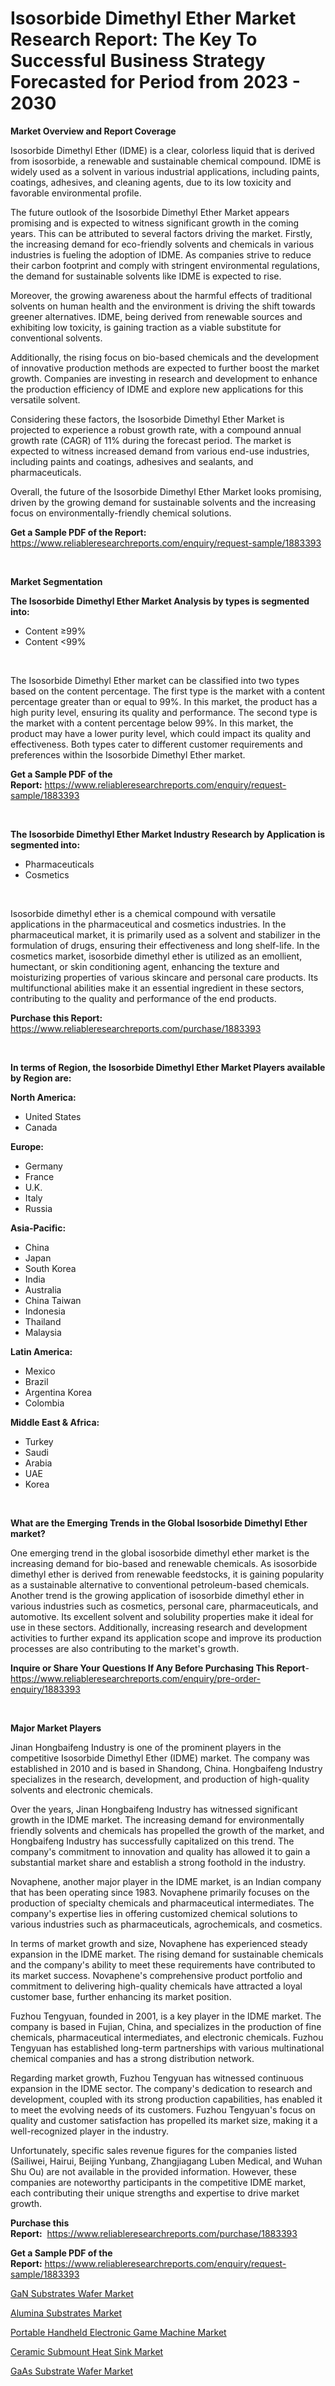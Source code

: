 <p><h1>Isosorbide Dimethyl Ether Market Research Report: The Key To Successful Business Strategy Forecasted for Period from 2023 - 2030</h1></p><p><strong>Market Overview and Report Coverage</strong></p>
<p><p>Isosorbide Dimethyl Ether (IDME) is a clear, colorless liquid that is derived from isosorbide, a renewable and sustainable chemical compound. IDME is widely used as a solvent in various industrial applications, including paints, coatings, adhesives, and cleaning agents, due to its low toxicity and favorable environmental profile.</p><p>The future outlook of the Isosorbide Dimethyl Ether Market appears promising and is expected to witness significant growth in the coming years. This can be attributed to several factors driving the market. Firstly, the increasing demand for eco-friendly solvents and chemicals in various industries is fueling the adoption of IDME. As companies strive to reduce their carbon footprint and comply with stringent environmental regulations, the demand for sustainable solvents like IDME is expected to rise.</p><p>Moreover, the growing awareness about the harmful effects of traditional solvents on human health and the environment is driving the shift towards greener alternatives. IDME, being derived from renewable sources and exhibiting low toxicity, is gaining traction as a viable substitute for conventional solvents.</p><p>Additionally, the rising focus on bio-based chemicals and the development of innovative production methods are expected to further boost the market growth. Companies are investing in research and development to enhance the production efficiency of IDME and explore new applications for this versatile solvent.</p><p>Considering these factors, the Isosorbide Dimethyl Ether Market is projected to experience a robust growth rate, with a compound annual growth rate (CAGR) of 11% during the forecast period. The market is expected to witness increased demand from various end-use industries, including paints and coatings, adhesives and sealants, and pharmaceuticals.</p><p>Overall, the future of the Isosorbide Dimethyl Ether Market looks promising, driven by the growing demand for sustainable solvents and the increasing focus on environmentally-friendly chemical solutions.</p></p>
<p><strong>Get a Sample PDF of the Report:</strong> <a href="https://www.reliableresearchreports.com/enquiry/request-sample/1883393">https://www.reliableresearchreports.com/enquiry/request-sample/1883393</a></p>
<p>&nbsp;</p>
<p><strong>Market Segmentation</strong></p>
<p><strong>The Isosorbide Dimethyl Ether Market Analysis by types is segmented into:</strong></p>
<p><ul><li>Content ≥99%</li><li>Content <99%</li></ul></p>
<p>&nbsp;</p>
<p><p>The Isosorbide Dimethyl Ether market can be classified into two types based on the content percentage. The first type is the market with a content percentage greater than or equal to 99%. In this market, the product has a high purity level, ensuring its quality and performance. The second type is the market with a content percentage below 99%. In this market, the product may have a lower purity level, which could impact its quality and effectiveness. Both types cater to different customer requirements and preferences within the Isosorbide Dimethyl Ether market.</p></p>
<p><strong>Get a Sample PDF of the Report:</strong>&nbsp;<a href="https://www.reliableresearchreports.com/enquiry/request-sample/1883393">https://www.reliableresearchreports.com/enquiry/request-sample/1883393</a></p>
<p>&nbsp;</p>
<p><strong>The Isosorbide Dimethyl Ether Market Industry Research by Application is segmented into:</strong></p>
<p><ul><li>Pharmaceuticals</li><li>Cosmetics</li></ul></p>
<p>&nbsp;</p>
<p><p>Isosorbide dimethyl ether is a chemical compound with versatile applications in the pharmaceutical and cosmetics industries. In the pharmaceutical market, it is primarily used as a solvent and stabilizer in the formulation of drugs, ensuring their effectiveness and long shelf-life. In the cosmetics market, isosorbide dimethyl ether is utilized as an emollient, humectant, or skin conditioning agent, enhancing the texture and moisturizing properties of various skincare and personal care products. Its multifunctional abilities make it an essential ingredient in these sectors, contributing to the quality and performance of the end products.</p></p>
<p><strong>Purchase this Report:</strong>&nbsp; <a href="https://www.reliableresearchreports.com/purchase/1883393">https://www.reliableresearchreports.com/purchase/1883393</a></p>
<p>&nbsp;</p>
<p><strong>In terms of Region, the Isosorbide Dimethyl Ether Market Players available by Region are:</strong></p>
<p>
    <p> <strong> North America: </strong>
        <ul>
            <li>United States</li>
            <li>Canada</li>
        </ul>
        </p> 
    <p> <strong> Europe: </strong>
        <ul>
            <li>Germany</li>
            <li>France</li>
            <li>U.K.</li>
            <li>Italy</li>
            <li>Russia</li>
        </ul>
        </p> 
    <p> <strong> Asia-Pacific: </strong>
        <ul>
            <li>China</li>
            <li>Japan</li>
            <li>South Korea</li>
            <li>India</li>
            <li>Australia</li>
            <li>China Taiwan</li>
            <li>Indonesia</li>
            <li>Thailand</li>
            <li>Malaysia</li>
        </ul>
        </p> 
    <p> <strong> Latin America: </strong>
        <ul>
            <li>Mexico</li>
            <li>Brazil</li>
            <li>Argentina Korea</li>
            <li>Colombia</li>
        </ul>
        </p> 
    <p> <strong> Middle East & Africa: </strong>
        <ul>
            <li>Turkey</li>
            <li>Saudi</li>
            <li>Arabia</li>
            <li>UAE</li>
            <li>Korea</li>
        </ul>
    </p>
    </p>
<p>&nbsp;</p>
<p><strong>What are the Emerging Trends in the Global Isosorbide Dimethyl Ether market?</strong></p>
<p><p>One emerging trend in the global isosorbide dimethyl ether market is the increasing demand for bio-based and renewable chemicals. As isosorbide dimethyl ether is derived from renewable feedstocks, it is gaining popularity as a sustainable alternative to conventional petroleum-based chemicals. Another trend is the growing application of isosorbide dimethyl ether in various industries such as cosmetics, personal care, pharmaceuticals, and automotive. Its excellent solvent and solubility properties make it ideal for use in these sectors. Additionally, increasing research and development activities to further expand its application scope and improve its production processes are also contributing to the market's growth.</p></p>
<p><strong>Inquire or Share Your Questions If Any Before Purchasing This Report</strong>- <a href="https://www.reliableresearchreports.com/enquiry/pre-order-enquiry/1883393">https://www.reliableresearchreports.com/enquiry/pre-order-enquiry/1883393</a></p>
<p>&nbsp;</p>
<p><strong>Major Market Players</strong></p>
<p><p>Jinan Hongbaifeng Industry is one of the prominent players in the competitive Isosorbide Dimethyl Ether (IDME) market. The company was established in 2010 and is based in Shandong, China. Hongbaifeng Industry specializes in the research, development, and production of high-quality solvents and electronic chemicals.</p><p>Over the years, Jinan Hongbaifeng Industry has witnessed significant growth in the IDME market. The increasing demand for environmentally friendly solvents and chemicals has propelled the growth of the market, and Hongbaifeng Industry has successfully capitalized on this trend. The company's commitment to innovation and quality has allowed it to gain a substantial market share and establish a strong foothold in the industry.</p><p>Novaphene, another major player in the IDME market, is an Indian company that has been operating since 1983. Novaphene primarily focuses on the production of specialty chemicals and pharmaceutical intermediates. The company's expertise lies in offering customized chemical solutions to various industries such as pharmaceuticals, agrochemicals, and cosmetics.</p><p>In terms of market growth and size, Novaphene has experienced steady expansion in the IDME market. The rising demand for sustainable chemicals and the company's ability to meet these requirements have contributed to its market success. Novaphene's comprehensive product portfolio and commitment to delivering high-quality chemicals have attracted a loyal customer base, further enhancing its market position.</p><p>Fuzhou Tengyuan, founded in 2001, is a key player in the IDME market. The company is based in Fujian, China, and specializes in the production of fine chemicals, pharmaceutical intermediates, and electronic chemicals. Fuzhou Tengyuan has established long-term partnerships with various multinational chemical companies and has a strong distribution network.</p><p>Regarding market growth, Fuzhou Tengyuan has witnessed continuous expansion in the IDME sector. The company's dedication to research and development, coupled with its strong production capabilities, has enabled it to meet the evolving needs of its customers. Fuzhou Tengyuan's focus on quality and customer satisfaction has propelled its market size, making it a well-recognized player in the industry.</p><p>Unfortunately, specific sales revenue figures for the companies listed (Sailiwei, Hairui, Beijing Yunbang, Zhangjiagang Luben Medical, and Wuhan Shu Ou) are not available in the provided information. However, these companies are noteworthy participants in the competitive IDME market, each contributing their unique strengths and expertise to drive market growth.</p></p>
<p><strong>Purchase this Report:</strong>&nbsp;&nbsp;<a href="https://www.reliableresearchreports.com/purchase/1883393">https://www.reliableresearchreports.com/purchase/1883393</a></p>
<p></p>
<p><strong>Get a Sample PDF of the Report:</strong>&nbsp;<a href="https://www.reliableresearchreports.com/enquiry/request-sample/1883393">https://www.reliableresearchreports.com/enquiry/request-sample/1883393</a></p>
<p><p><a href="https://medium.com/@dorothypeters68/gan-substrates-wafer-market-comprehensive-assessment-by-type-application-and-geography-c804cb603cda">GaN Substrates Wafer Market</a></p><p><a href="https://medium.com/@williambatz97/alumina-substrates-market-size-and-market-trends-complete-industry-overview-2023-to-2030-b01760ec06c0">Alumina Substrates Market</a></p><p><a href="https://medium.com/@annarussell1981/portable-handheld-electronic-game-machine-market-the-key-to-successful-business-strategy-forecast-4dc0b0f52acf">Portable Handheld Electronic Game Machine Market</a></p><p><a href="https://medium.com/@nettieboyle84/ceramic-submount-heat-sink-market-outlook-industry-overview-and-forecast-2023-to-2030-9f2cc10fbe8e">Ceramic Submount Heat Sink Market</a></p><p><a href="https://medium.com/@helenablick2023/gaas-substrate-wafer-market-analysis-its-cagr-market-segmentation-and-global-industry-overview-c04479bd38d2">GaAs Substrate Wafer Market</a></p></p>